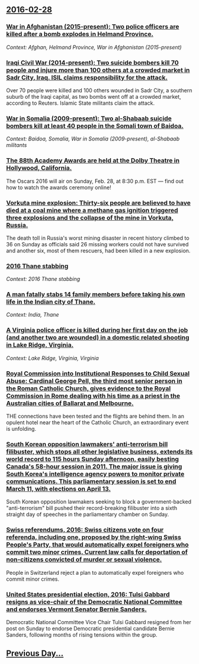 ## [2016-02-28](/news/2016/02/28/index.md)

### [War in Afghanistan (2015-present): Two police officers are killed after a bomb explodes in Helmand Province. ](/news/2016/02/28/war-in-afghanistan-2015-present-two-police-officers-are-killed-after-a-bomb-explodes-in-helmand-province.md)
_Context: Afghan, Helmand Province, War in Afghanistan (2015-present)_

### [Iraqi Civil War (2014-present): Two suicide bombers kill 70 people and injure more than 100 others at a crowded market in Sadr City, Iraq. ISIL claims responsibility for the attack. ](/news/2016/02/28/iraqi-civil-war-2014-present-two-suicide-bombers-kill-70-people-and-injure-more-than-100-others-at-a-crowded-market-in-sadr-city-iraq.md)
Over 70 people were killed and 100 others wounded in Sadr City, a southern suburb of the Iraqi capital, as two bombs went off at a crowded market, according to Reuters. Islamic State militants claim the attack.

### [War in Somalia (2009-present): Two al-Shabaab suicide bombers kill at least 40 people in the Somali town of Baidoa. ](/news/2016/02/28/war-in-somalia-2009-present-two-al-shabaab-suicide-bombers-kill-at-least-40-people-in-the-somali-town-of-baidoa.md)
_Context: Baidoa, Somalia, War in Somalia (2009-present), al-Shabaab militants_

### [The 88th Academy Awards are held at the Dolby Theatre in Hollywood, California. ](/news/2016/02/28/the-88th-academy-awards-are-held-at-the-dolby-theatre-in-hollywood-california.md)
The Oscars 2016 will air on Sunday, Feb. 28, at 8:30 p.m. EST — find out how to watch the awards ceremony online!

### [Vorkuta mine explosion: Thirty-six people are believed to have died at a coal mine where a methane gas ignition triggered three explosions and the collapse of the mine in Vorkuta, Russia. ](/news/2016/02/28/vorkuta-mine-explosion-thirty-six-people-are-believed-to-have-died-at-a-coal-mine-where-a-methane-gas-ignition-triggered-three-explosions-a.md)
The death toll in Russia&#039;s worst mining disaster in recent history climbed to 36 on Sunday as officials said 26 missing workers could not have survived and another six, most of them rescuers, had been killed in a new explosion.

### [2016 Thane stabbing](/news/2016/02/28/2016-thane-stabbing.md)
_Context: 2016 Thane stabbing_

### [A man fatally stabs 14 family members before taking his own life in the Indian city of Thane. ](/news/2016/02/28/a-man-fatally-stabs-14-family-members-before-taking-his-own-life-in-the-indian-city-of-thane.md)
_Context: India, Thane_

### [A Virginia police officer is killed during her first day on the job (and another two are wounded) in a domestic related shooting in Lake Ridge, Virginia. ](/news/2016/02/28/a-virginia-police-officer-is-killed-during-her-first-day-on-the-job-and-another-two-are-wounded-in-a-domestic-related-shooting-in-lake-rid.md)
_Context: Lake Ridge, Virginia, Virginia_

### [Royal Commission into Institutional Responses to Child Sexual Abuse: Cardinal George Pell, the third most senior person in the Roman Catholic Church, gives evidence to the Royal Commission in Rome dealing with his time as a priest in the Australian cities of Ballarat and Melbourne. ](/news/2016/02/28/royal-commission-into-institutional-responses-to-child-sexual-abuse-cardinal-george-pell-the-third-most-senior-person-in-the-roman-catholi.md)
THE connections have been tested and the flights are behind them. In an opulent hotel near the heart of the Catholic Church, an extraordinary event is unfolding. 

### [South Korean opposition lawmakers' anti-terrorism bill filibuster, which stops all other legislative business, extends its world record to 115 hours Sunday afternoon, easily besting Canada's 58-hour session in 2011. The major issue is giving South Korea's intelligence agency powers to monitor private communications. This parliamentary session is set to end March 11, with elections on April 13. ](/news/2016/02/28/south-korean-opposition-lawmakers-anti-terrorism-bill-filibuster-which-stops-all-other-legislative-business-extends-its-world-record-to-1.md)
South Korean opposition lawmakers seeking to block a government-backed &quot;anti-terrorism&quot; bill pushed their record-breaking filibuster into a sixth straight day of speeches in the parliamentary chamber on Sunday.

### [Swiss referendums, 2016: Swiss citizens vote on four referenda, including one, proposed by the right-wing Swiss People's Party, that would automatically expel foreigners who commit two minor crimes. Current law calls for deportation of non-citizens convicted of murder or sexual violence. ](/news/2016/02/28/swiss-referendums-2016-swiss-citizens-vote-on-four-referenda-including-one-proposed-by-the-right-wing-swiss-people-s-party-that-would-a.md)
People in Switzerland reject a plan to automatically expel foreigners who commit minor crimes.

### [United States presidential election, 2016: Tulsi Gabbard resigns as vice-chair of the Democratic National Committee and endorses Vermont Senator Bernie Sanders. ](/news/2016/02/28/united-states-presidential-election-2016-tulsi-gabbard-resigns-as-vice-chair-of-the-democratic-national-committee-and-endorses-vermont-sen.md)
Democratic National Committee Vice Chair Tulsi Gabbard resigned from her post on Sunday to endorse Democratic presidential candidate Bernie Sanders, following months of rising tensions within the group.

## [Previous Day...](/news/2016/02/27/index.md)

